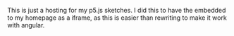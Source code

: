 This is just a hosting for my p5.js sketches.
I did this to have the embedded to my homepage as a iframe, as this is easier than rewriting to make it work with angular.
